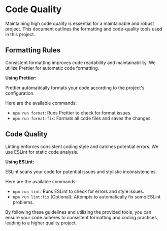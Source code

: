 # Code Quality

Maintaining high code quality is essential for a maintainable and robust project. This document outlines the formatting and code-quality tools used in this project.

## Formatting Rules

Consistent formatting improves code readability and maintainability. We utilize Prettier for automatic code formatting.

**Using Prettier:**

Prettier automatically formats your code according to the project's configuration.

Here are the available commands:

- `npm run format`: Runs Prettier to check for format issues.
- `npm run format:fix`: Formats all code files and saves the changes.

## Code Quality

Linting enforces consistent coding style and catches potential errors. We use ESLint for static code analysis.

**Using ESLint:**

ESLint scans your code for potential issues and stylistic inconsistencies.

Here are the available commands:

- `npm run lint`: Runs ESLint to check for errors and style issues.
- `npm run lint:fix` (Optional): Attempts to automatically fix some ESLint problems.

By following these guidelines and utilizing the provided tools, you can ensure your code adheres to consistent formatting and coding practices, leading to a higher quality project.
